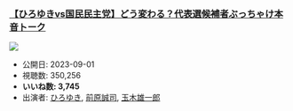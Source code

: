 ### [【ひろゆきvs国民民主党】どう変わる？代表選候補者ぶっちゃけ本音トーク](https://www.youtube.com/watch?v=ljAjC80089I)
[![](https://img.youtube.com/vi/ljAjC80089I/sddefault.jpg)](https://www.youtube.com/watch?v=ljAjC80089I)
-   公開日: 2023-09-01
-   視聴数: 350,256
-   **いいね数: 3,745**
-   出演者: [ひろゆき](/rehacq_fan/people/ひろゆき "wikilink"), [前原誠司](/rehacq_fan/people/前原誠司 "wikilink"), [玉木雄一郎](/rehacq_fan/people/玉木雄一郎 "wikilink")
